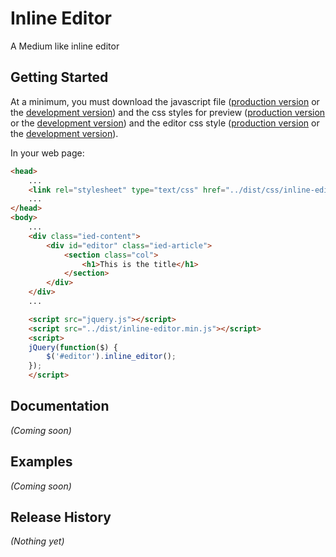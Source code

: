# Inline Editor

A Medium like inline editor

## Getting Started
At a minimum, you must download the javascript file ([production version][minjs] or the [development version][maxjs])
and the css styles for preview ([production version][mincssp] or the [development version][maxcssp]) and the
editor css style ([production version][mincsse] or the [development version][maxcsse]).

[minjs]: https://raw.github.com/alsofronie/inline-editor/blob/master/dist/inline-editor.min.js
[maxjs]: https://raw.github.com/alsofronie/inline-editor/blob/master/dist/inline-editor.js
[mincssp]: https://raw.github.com/alsofronie/inline-editor/blob/master/dist/css/inline-frontend.min.css
[maxcssp]: https://raw.github.com/alsofronie/inline-editor/blob/master/dist/css/inline-frontend.css
[mincsse]: https://raw.github.com/alsofronie/inline-editor/blob/master/dist/css/inline-editor-frontend.min.css
[maxcsse]: https://raw.github.com/alsofronie/inline-editor/blob/master/dist/css/inline-editor-frontend.css

In your web page:

```html
<head>
	...
	<link rel="stylesheet" type="text/css" href="../dist/css/inline-editor-frontend.min.css" />
	...
</head>
<body>
	...
	<div class="ied-content">
		<div id="editor" class="ied-article">
			<section class="col">
				<h1>This is the title</h1>
			</section>
		</div>
	</div>
	...

	<script src="jquery.js"></script>
	<script src="../dist/inline-editor.min.js"></script>
	<script>
	jQuery(function($) {
		$('#editor').inline_editor();
	});
	</script>
```

## Documentation
_(Coming soon)_

## Examples
_(Coming soon)_

## Release History
_(Nothing yet)_
